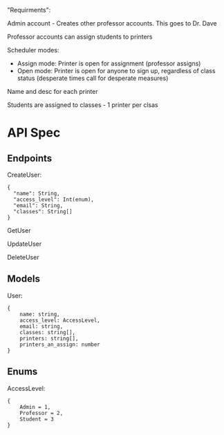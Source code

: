 "Requirments":

Admin account - Creates other professor accounts. This goes to Dr. Dave

Professor accounts can assign students to printers

Scheduler modes:
  - Assign mode: Printer is open for assignment (professor assigns)
  - Open mode: Printer is open for anyone to sign up, regardless of class status (desperate times call for desperate measures)

Name and desc for each printer

Students are assigned to classes - 1 printer per clsas

# API Spec

## Endpoints

CreateUser:
```
{
  "name": String,
  "access_level": Int(enum),
  "email": String,
  "classes": String[]
}
```
GetUser

UpdateUser

DeleteUser
## Models
User:
```
{
    name: string,
    access_level: AccessLevel,
    email: string,
    classes: string[],
    printers: string[],
    printers_an_assign: number
}
```

## Enums
AccessLevel:
```
{
    Admin = 1,
    Professor = 2,
    Student = 3
}
```
